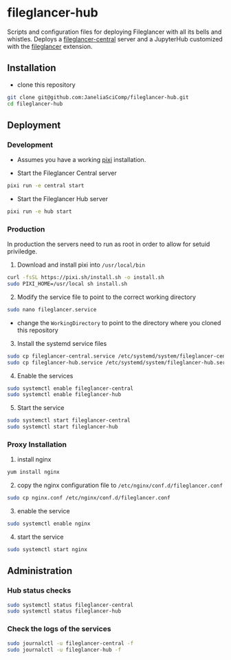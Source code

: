 # fileglancer-hub

Scripts and configuration files for deploying Fileglancer with all its bells and whistles. Deploys a [fileglancer-central](https://github.com/JaneliaSciComp/fileglancer-central) server and a JupyterHub customized with the [fileglancer](https://github.com/JaneliaSciComp/fileglancer) extension.

## Installation

- clone this repository
```bash
git clone git@github.com:JaneliaSciComp/fileglancer-hub.git
cd fileglancer-hub
```

## Deployment

### Development

- Assumes you have a working [pixi](https://pixi.sh) installation.

- Start the Fileglancer Central server
```bash
pixi run -e central start
```

- Start the Fileglancer Hub server
```bash
pixi run -e hub start
```

### Production

In production the servers need to run as root in order to allow for setuid priviledge. 

1. Download and install pixi into `/usr/local/bin`
```bash
curl -fsSL https://pixi.sh/install.sh -o install.sh
sudo PIXI_HOME=/usr/local sh install.sh
```

2. Modify the service file to point to the correct working directory
```bash
sudo nano fileglancer.service
```
- change the `WorkingDirectory` to point to the directory where you cloned this repository

3. Install the systemd service files
```bash
sudo cp fileglancer-central.service /etc/systemd/system/fileglancer-central.service
sudo cp fileglancer-hub.service /etc/systemd/system/fileglancer-hub.service
```
4. Enable the services
```bash
sudo systemctl enable fileglancer-central
sudo systemctl enable fileglancer-hub
```
5. Start the service
```bash
sudo systemctl start fileglancer-central
sudo systemctl start fileglancer-hub
```

### Proxy Installation
1. install nginx
```bash
yum install nginx
```
2. copy the nginx configuration file to `/etc/nginx/conf.d/fileglancer.conf`
```bash
sudo cp nginx.conf /etc/nginx/conf.d/fileglancer.conf
```
3. enable the service
```bash
sudo systemctl enable nginx
```
4. start the service
```bash
sudo systemctl start nginx
```

## Administration

### Hub status checks

```bash
sudo systemctl status fileglancer-central
sudo systemctl status fileglancer-hub
```

### Check the logs of the services

```bash
sudo journalctl -u fileglancer-central -f
sudo journalctl -u fileglancer-hub -f
```
